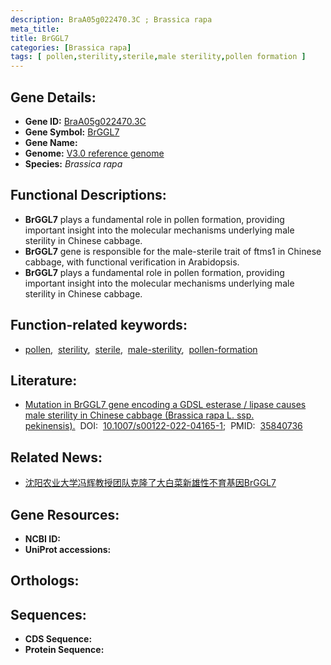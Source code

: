```yaml
---
description: BraA05g022470.3C ; Brassica rapa
meta_title:
title: BrGGL7
categories: [Brassica rapa]
tags: [ pollen,sterility,sterile,male sterility,pollen formation ]
---
```


## Gene Details:
- **Gene ID:**	[BraA05g022470.3C]()
- **Gene Symbol:** <u> BrGGL7 </u>
- **Gene Name:** 
- **Genome:** [V3.0 reference genome]()
- **Species:** *Brassica rapa*

## Functional Descriptions:
   - **BrGGL7** plays a fundamental role in pollen formation, providing important insight into the molecular mechanisms underlying male sterility in Chinese cabbage.
   - **BrGGL7** gene is responsible for the male-sterile trait of ftms1 in Chinese cabbage, with functional verification in Arabidopsis.
   - **BrGGL7** plays a fundamental role in pollen formation, providing important insight into the molecular mechanisms underlying male sterility in Chinese cabbage.

## Function-related keywords:
   - [pollen](/tags/pollen/),&nbsp;&nbsp;[sterility](/tags/sterility/),&nbsp;&nbsp;[sterile](/tags/sterile/),&nbsp;&nbsp;[male-sterility](/tags/male-sterility/),&nbsp;&nbsp;[pollen-formation](/tags/pollen-formation/)

## Literature:
   - [Mutation in BrGGL7 gene encoding a GDSL esterase / lipase causes male sterility in Chinese cabbage (Brassica rapa L. ssp. pekinensis).]( https://link.springer.com/article/10.1007/s00122-022-04165-1)&nbsp;&nbsp;DOI:&nbsp;&nbsp;[10.1007/s00122-022-04165-1](https://link.springer.com/article/10.1007/s00122-022-04165-1);&nbsp;&nbsp;PMID:&nbsp;&nbsp;[35840736](https://pubmed.ncbi.nlm.nih.gov/35840736/)

## Related News:
   - [沈阳农业大学冯辉教授团队克隆了大白菜新雄性不育基因BrGGL7](https://mp.weixin.qq.com/s?__biz=MzIyOTY2NDYyNQ==&mid=2247548795&idx=5&sn=0ff3071879c0db9ca611ef2251346574&chksm=e8bd4d65dfcac473445c81fa4dd128555d480806b253459186b1b479113d6c1340b7e6b267b4&scene=27#wechat_redirect)

## Gene Resources:
- **NCBI ID:**  [](https://www.ncbi.nlm.nih.gov/gene/?term=)
- **UniProt accessions:** [](https://www.uniprot.org/uniprotkb//entry)

## Orthologs:

## Sequences:
- **CDS Sequence:**
- **Protein Sequence:**
